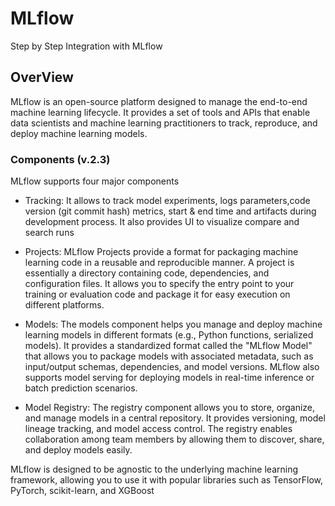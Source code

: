 # MLflow
Step by Step Integration with MLflow


## OverView
MLflow is an open-source platform designed to manage the end-to-end machine learning lifecycle. It provides a set of tools and APIs that enable data scientists and machine learning practitioners to track, reproduce, and deploy machine learning models.

### Components (v.2.3)
MLflow supports four major components 
- Tracking: It allows to track model experiments, logs parameters,code version (git commit hash) metrics, start & end time and artifacts during development process. It also provides UI to visualize compare and search runs

- Projects: MLflow Projects provide a format for packaging machine learning code in a reusable and reproducible manner. A project is essentially a directory containing code, dependencies, and configuration files. It allows you to specify the entry point to your training or evaluation code and package it for easy execution on different platforms.

- Models: The models component helps you manage and deploy machine learning models in different formats (e.g., Python functions, serialized models). It provides a standardized format called the "MLflow Model" that allows you to package models with associated metadata, such as input/output schemas, dependencies, and model versions. MLflow also supports model serving for deploying models in real-time inference or batch prediction scenarios.

- Model Registry: The registry component allows you to store, organize, and manage models in a central repository. It provides versioning, model lineage tracking, and model access control. The registry enables collaboration among team members by allowing them to discover, share, and deploy models easily.

MLflow is designed to be agnostic to the underlying machine learning framework, allowing you to use it with popular libraries such as TensorFlow, PyTorch, scikit-learn, and XGBoost